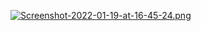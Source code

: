 [![Screenshot-2022-01-19-at-16-45-24.png](https://i.postimg.cc/dQRbV9qh/Screenshot-2022-01-19-at-16-45-24.png)](https://postimg.cc/QVt461KD)
